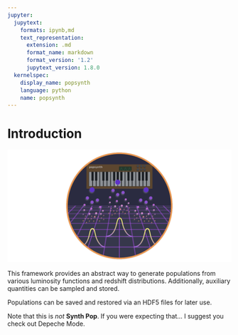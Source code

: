 ```yaml
---
jupyter:
  jupytext:
    formats: ipynb,md
    text_representation:
      extension: .md
      format_name: markdown
      format_version: '1.2'
      jupytext_version: 1.8.0
  kernelspec:
    display_name: popsynth
    language: python
    name: popsynth
---
```


<!-- #region -->
# Introduction

![Logo](https://raw.githubusercontent.com/grburgess/popsynth/master/external/logo.png)

This framework provides an abstract way to generate populations from various luminosity functions and redshift distributions. Additionally, auxiliary quantities can be sampled and stored.


Populations can be saved and restored via an HDF5 files for later use.

Note that this is *not* **Synth Pop**. If you were expecting that... I suggest you check out Depeche Mode. 

<!-- #endregion -->
